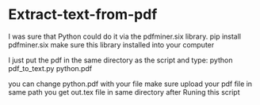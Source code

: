 # Extract-text-from-pdf
I was sure that Python could do it via the pdfminer.six library.
pip install pdfminer.six
make sure this library installed into your computer

I just put the pdf in the same directory as the script and type:
python pdf_to_text.py python.pdf

you can change python.pdf with your file make sure upload your pdf file in same path you get out.tex file in same directory after Runing this script 
